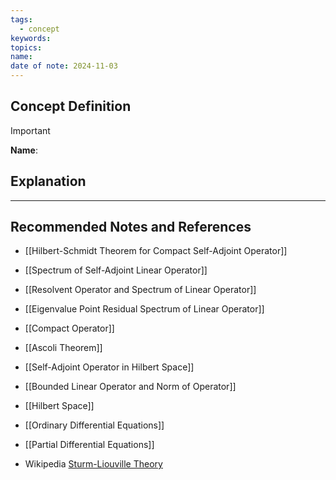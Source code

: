 ```yaml
---
tags:
  - concept
keywords: 
topics: 
name: 
date of note: 2024-11-03
---
```


## Concept Definition

>[!important]
>**Name**: 



## Explanation





-----------
##  Recommended Notes and References


- [[Hilbert-Schmidt Theorem for Compact Self-Adjoint Operator]]
- [[Spectrum of Self-Adjoint Linear Operator]]
- [[Resolvent Operator and Spectrum of Linear Operator]]
- [[Eigenvalue Point Residual Spectrum of Linear Operator]]
- [[Compact Operator]]
- [[Ascoli Theorem]]


- [[Self-Adjoint Operator in Hilbert Space]]
- [[Bounded Linear Operator and Norm of Operator]]


- [[Hilbert Space]]
- [[Ordinary Differential Equations]]
- [[Partial Differential Equations]]

- Wikipedia [Sturm-Liouville Theory](https://en.wikipedia.org/wiki/Sturm%E2%80%93Liouville_theory)